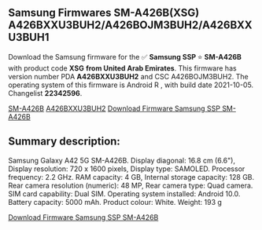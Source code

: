 <h2>Samsung Firmwares SM-A426B(XSG) A426BXXU3BUH2/A426BOJM3BUH2/A426BXXU3BUH1</h2>
Download the Samsung firmware for the ✅ <strong>Samsung SSP </strong> ⭐ <strong>SM-A426B</strong> with product code <strong>XSG</strong> <strong> from United Arab Emirates</strong>. This firmware has version number PDA <strong>A426BXXU3BUH2</strong> and CSC A426BOJM3BUH2. The operating system of this firmware is Android R , with build date 2021-10-05. Changelist <strong>22342596</strong>.


[SM-A426B](https://samfirm.shop/samsung/model/SM-A426B)
[A426BXXU3BUH2](https://samfirm.shop/samsung/pda/A426BXXU3BUH2)
[Download Firmware Samsung SSP SM-A426B](https://samfirm.shop/samsung/firmware/462530)
<h2>Summary description:</h2>
<p>Samsung Galaxy A42 5G SM-A426B. Display diagonal: 16.8 cm (6.6"), Display resolution: 720 x 1600 pixels, Display type: SAMOLED. Processor frequency: 2.2 GHz. RAM capacity: 4 GB, Internal storage capacity: 128 GB. Rear camera resolution (numeric): 48 MP, Rear camera type: Quad camera. SIM card capability: Dual SIM. Operating system installed: Android 10.0. Battery capacity: 5000 mAh. Product colour: White. Weight: 193 g</p>


[Download Firmware Samsung SSP SM-A426B](https://samfirm.shop/samsung/firmware/462530)
